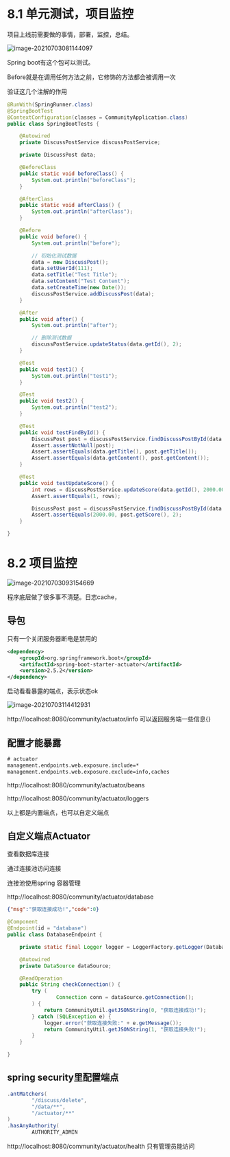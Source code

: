# 8.1 单元测试，项目监控

项目上线前需要做的事情，部署，监控，总结。

![image-20210703081144097](https://gitee.com/RichardCheng_5ecf/cloudimage/raw/master/img/image-20210703081144097.png)

Spring boot有这个包可以测试。

 Before就是在调用任何方法之前，它修饰的方法都会被调用一次



验证这几个注解的作用

```java
@RunWith(SpringRunner.class)
@SpringBootTest
@ContextConfiguration(classes = CommunityApplication.class)
public class SpringBootTests {

    @Autowired
    private DiscussPostService discussPostService;

    private DiscussPost data;

    @BeforeClass
    public static void beforeClass() {
        System.out.println("beforeClass");
    }

    @AfterClass
    public static void afterClass() {
        System.out.println("afterClass");
    }

    @Before
    public void before() {
        System.out.println("before");

        // 初始化测试数据
        data = new DiscussPost();
        data.setUserId(111);
        data.setTitle("Test Title");
        data.setContent("Test Content");
        data.setCreateTime(new Date());
        discussPostService.addDiscussPost(data);
    }

    @After
    public void after() {
        System.out.println("after");

        // 删除测试数据
        discussPostService.updateStatus(data.getId(), 2);
    }

    @Test
    public void test1() {
        System.out.println("test1");
    }

    @Test
    public void test2() {
        System.out.println("test2");
    }

    @Test
    public void testFindById() {
        DiscussPost post = discussPostService.findDiscussPostById(data.getId());
        Assert.assertNotNull(post);
        Assert.assertEquals(data.getTitle(), post.getTitle());
        Assert.assertEquals(data.getContent(), post.getContent());
    }

    @Test
    public void testUpdateScore() {
        int rows = discussPostService.updateScore(data.getId(), 2000.00);
        Assert.assertEquals(1, rows);

        DiscussPost post = discussPostService.findDiscussPostById(data.getId());
        Assert.assertEquals(2000.00, post.getScore(), 2);
    }

}
```

# 8.2 项目监控

![image-20210703093154669](https://gitee.com/RichardCheng_5ecf/cloudimage/raw/master/img/image-20210703093154669.png)

程序底层做了很多事不清楚。日志cache，

## 导包

只有一个关闭服务器断电是禁用的

```xml
<dependency>
    <groupId>org.springframework.boot</groupId>
    <artifactId>spring-boot-starter-actuator</artifactId>
    <version>2.5.2</version>
</dependency>

```

启动看看暴露的端点，表示状态ok 

![image-20210703114412931](https://gitee.com/RichardCheng_5ecf/cloudimage/raw/master/img/image-20210703114412931.png)

http://localhost:8080/community/actuator/info 可以返回服务端一些信息{}



## 配置才能暴露

```xml
# actuator
management.endpoints.web.exposure.include=*
management.endpoints.web.exposure.exclude=info,caches
```

http://localhost:8080/community/actuator/beans

http://localhost:8080/community/actuator/loggers

以上都是内置端点，也可以自定义端点

## 自定义端点Actuator

查看数据库连接

通过连接池访问连接

连接池使用spring 容器管理

http://localhost:8080/community/actuator/database

```json
{"msg":"获取连接成功!","code":0}
```

```java
@Component
@Endpoint(id = "database")
public class DatabaseEndpoint {

    private static final Logger logger = LoggerFactory.getLogger(DatabaseEndpoint.class);

    @Autowired
    private DataSource dataSource;

    @ReadOperation
    public String checkConnection() {
        try (
                Connection conn = dataSource.getConnection();
        ) {
            return CommunityUtil.getJSONString(0, "获取连接成功!");
        } catch (SQLException e) {
            logger.error("获取连接失败:" + e.getMessage());
            return CommunityUtil.getJSONString(1, "获取连接失败!");
        }
    }

}
```

## spring security里配置端点

```java
.antMatchers(
        "/discuss/delete",
        "/data/**",
        "/actuator/**"
)
.hasAnyAuthority(
        AUTHORITY_ADMIN
```

http://localhost:8080/community/actuator/health 只有管理员能访问
